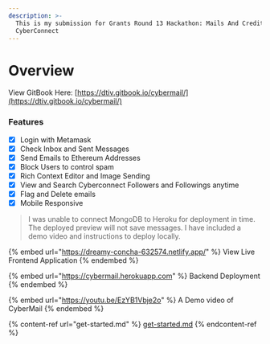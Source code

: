 ```yaml
---
description: >-
  This is my submission for Grants Round 13 Hackathon: Mails And Credits -
  CyberConnect
---
```


# Overview

View GitBook Here: [https://dtiv.gitbook.io/cybermail/](https://dtiv.gitbook.io/cybermail/)

### Features

* [x] Login with Metamask
* [x] Check Inbox and Sent Messages
* [x] Send Emails to Ethereum Addresses
* [x] Block Users to control spam
* [x] Rich Context Editor and Image Sending
* [x] View and Search Cyberconnect Followers and Followings anytime
* [x] Flag and Delete emails
* [x] Mobile Responsive

> I was unable to connect MongoDB to Heroku for deployment in time. The deployed preview will not save messages. I have included a demo video and instructions to deploy locally.

{% embed url="https://dreamy-concha-632574.netlify.app/" %}
View Live Frontend Application
{% endembed %}

{% embed url="https://cybermail.herokuapp.com" %}
Backend Deployment
{% endembed %}

{% embed url="https://youtu.be/EzYB1Vbje2o" %}
A Demo video of CyberMail
{% endembed %}

{% content-ref url="get-started.md" %}
[get-started.md](get-started.md)
{% endcontent-ref %}
